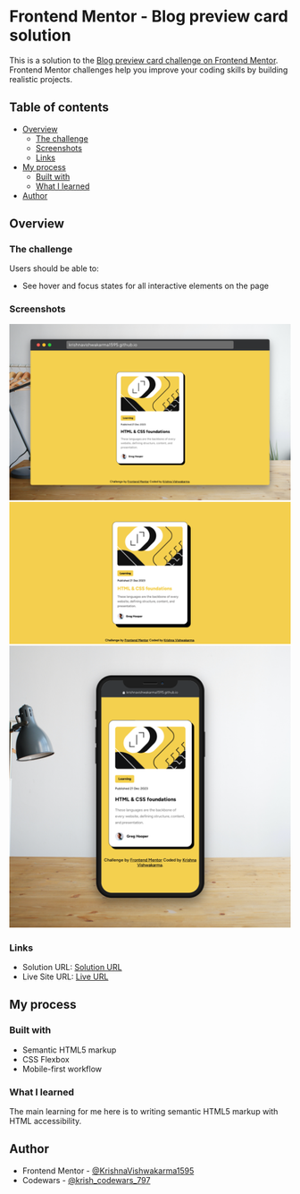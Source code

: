 # Frontend Mentor - Blog preview card solution

This is a solution to the [Blog preview card challenge on Frontend Mentor](https://www.frontendmentor.io/challenges/blog-preview-card-ckPaj01IcS). Frontend Mentor challenges help you improve your coding skills by building realistic projects.  

## Table of contents

- [Overview](#overview)
  - [The challenge](#the-challenge)
  - [Screenshots](#screenshots)
  - [Links](#links)
- [My process](#my-process)
  - [Built with](#built-with)
  - [What I learned](#what-i-learned)  
- [Author](#author)

## Overview

### The challenge

Users should be able to:

- See hover and focus states for all interactive elements on the page

### Screenshots

![](./screenshot-desktop-view.png)
![](./screenshot-active-state.png)
![](./screenshot-mobile-view.png)

### Links

- Solution URL: [Solution URL](https://www.frontendmentor.io/solutions/responsive-blog-preview-card-M8t8R4o64s)
- Live Site URL: [Live URL](https://krishnavishwakarma1595.github.io/frontend-mentor/Newbie/blog-preview-card/)

## My process

### Built with

- Semantic HTML5 markup
- CSS Flexbox
- Mobile-first workflow

### What I learned

The main learning for me here is to writing semantic HTML5 markup with HTML accessibility.

## Author

- Frontend Mentor - [@KrishnaVishwakarma1595](https://www.frontendmentor.io/profile/KrishnaVishwakarma1595)
- Codewars - [@krish_codewars_797](https://www.codewars.com/users/krish_codewars_797)